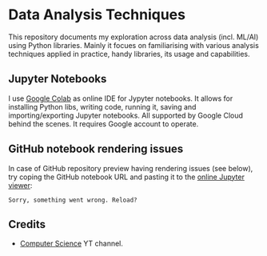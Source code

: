 # Data Analysis Techniques
This repository documents my exploration across data analysis (incl. ML/AI) using Python libraries. Mainly it focues on familiarising with various analysis techniques applied in practice, handy libraries, its usage and capabilities. 

## Jupyter Notebooks
I use [Google Colab][colab] as online IDE for Jypyter notebooks. It allows for installing Python libs, writing code, running it, saving and importing/exporting Jupyter notebooks. All supported by Google Cloud behind the scenes. It requires Google account to operate. 

## GitHub notebook rendering issues
In case of GitHub repository preview having rendering issues (see below), try coping the GitHub notebook URL and pasting it to the [online Jupyter viewer][online-jupyter-viewer]:

```
Sorry, something went wrong. Reload?
```

## Credits
- [Computer Science][computer-science-yt] YT channel.






[colab]: https://colab.research.google.com
[online-jupyter-viewer]: https://nbviewer.jupyter.org/
[computer-science-yt]: https://www.youtube.com/channel/UCbmb5IoBtHZTpYZCDBOC1CA
